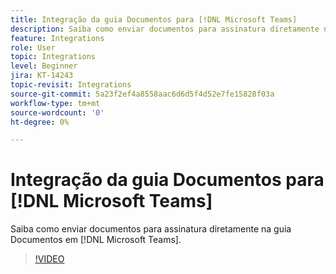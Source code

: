 ```yaml
---
title: Integração da guia Documentos para [!DNL Microsoft Teams]
description: Saiba como enviar documentos para assinatura diretamente na guia Documentos em [!DNL Microsoft Teams]
feature: Integrations
role: User
topic: Integrations
level: Beginner
jira: KT-14243
topic-revisit: Integrations
source-git-commit: 5a23f2ef4a8558aac6d6d5f4d52e7fe15828f03a
workflow-type: tm+mt
source-wordcount: '0'
ht-degree: 0%

---
```


# Integração da guia Documentos para [!DNL Microsoft Teams]

Saiba como enviar documentos para assinatura diretamente na guia Documentos em [!DNL Microsoft Teams].

>[!VIDEO](https://video.tv.adobe.com/v/3425477?quality=12&learn=on&hidetitle=true)
